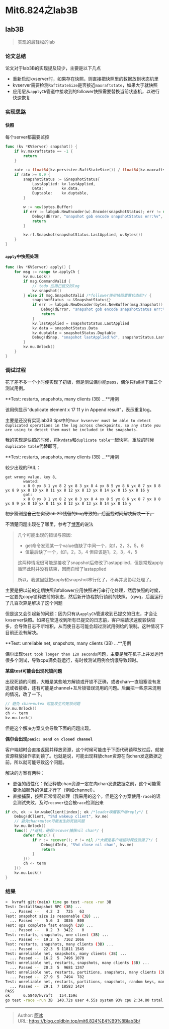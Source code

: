 # Mit6.824之lab3B


## lab3B

> 实现的最轻松的lab

### 论文总结

论文对于lab3B的实现提及较少，主要是以下几点

- 重新启动kvserver时，如果存在快照，则直接把快照里的数据放到状态机里
- kvserver需要检测`RaftStateSize`是否接近`maxraftstate`，如果大于就快照
- 应用层从`applyCh`管道中接收到的follower快照需要替换当前状态机，以进行快速恢复

### 实现思路

#### 快照

 每个server都需要监控

```go
func (kv *KVServer) snapshot() {
	if kv.maxraftstate == -1 {
		return
	}

	rate := float64(kv.persister.RaftStateSize()) / float64(kv.maxraftstate)
	if rate >= 0.9 {
		snapshotStatus := &SnapshotStatus{
			LastApplied: kv.lastApplied,
			Data:        kv.data,
			Duptable:    kv.duptable,
		}

        w := new(bytes.Buffer)
        if err := labgob.NewEncoder(w).Encode(snapshotStatus); err != nil {
            Debug(dError, "snapshot gob encode snapshotStatus err:%v", err)
            return
        }

        kv.rf.Snapshot(snapshotStatus.LastApplied, w.Bytes())
	}
}
```

#### `apply`中快照处理

```go
func (kv *KVServer) apply() {
	for msg := range kv.applyCh {
		kv.mu.Lock()
		if msg.CommandValid {
            // todo 应用已提交的log
            kv.snapshot()
		} else if msg.SnapshotValid /*follower使用快照重置状态机*/ {
			snapshotStatus := &SnapshotStatus{}
			if err := labgob.NewDecoder(bytes.NewBuffer(msg.Snapshot)).Decode(snapshotStatus); err != nil {
				Debug(dError, "snapshot gob encode snapshotStatus err:%v", err)
				return
			}
			kv.lastApplied = snapshotStatus.LastApplied
			kv.data = snapshotStatus.Data
			kv.duptable = snapshotStatus.Duptable
			Debug(dSnap, "snapshot lastApplied:%d", snapshotStatus.LastApplied)
		}
		kv.mu.Unlock()
	}
}
```

### 调试过程

花了差不多一个小时便实现了初版，但是测试偶尔能pass，偶尔只fail掉下面三个测试用例。

**Test: restarts, snapshots, many clients (3B) ...**用例

该用例显示“duplicate element x 17 11 y in Append result”，表示重复log。

主要是还没有实现lab3B tips中的`Your kvserver must be able to detect duplicated operations in the log across checkpoints, so any state you are using to detect them must be included in the snapshots.`

我的实现是快照的时候，将kv`data`和`duplicate table`一起快照，重放的时候`duplicate table`代替即可。

**Test: restarts, snapshots, many clients (3B) ...**用例

较少出现的FAIL：

```
get wrong value, key 8, 
        wanted:
        x 8 0 yx 8 1 yx 8 2 yx 8 3 yx 8 4 yx 8 5 yx 8 6 yx 8 7 yx 8 8 yx 8 9 yx 8 10 yx 8 11 yx 8 12 yx 8 13 yx 8 14 yx 8 15 yx 8 16 y
        got:
        x 8 0 yx 8 1 yx 8 2 yx 8 3 yx 8 4 yx 8 5 yx 8 6 yx 8 7 yx 8 8 yx 8 9 yx 8 10 yx 8 11 yx 8 12 yx 8 13 yx 8 14 yx 8 15 y
```

~~初步猜测是自己在实现lab 2D残留的bug导致的，后面找时间解决解决一下。~~

不清楚问题出现在了哪里，参考了[博客](https://blog.csdn.net/qq_41703198/article/details/127272977)的说法

> 几个可能出现的错误与原因: 
>
> - get命令发现某一个value值缺了中间一个，如1，2，3，5，6
> - 值最后缺了一个，如1，2，3，4 但应该是1，2，3，4，5
>
> 这两种情况很可能是接收了snapshot后修改了lastapplied，但是常规apply循环此时并没有结束，因而自增了lastapplied
>
> 所以，我这里就把apply和snapshot串行化了，不再并发协程处理了。

主要是把以前的定期快照和follower应用快照进行串行化处理，然后快照的时候，一定要先copy锁释放前的状态，然后新开协程执行锁前的快照。（qwq，后面运行了几百次算是解决了这个问题

但是这又会引起新的问题：因为只有从`applyCh`管道收到已提交的日志，才会让kvserver快照。如果在管道收到所有已提交的日志前，客户端请求速度较快较多，会导致日志不断堆积，从而使日志可能会超过测试用例给的限制。这种情况下目前还没有解决。

**Test: unreliable net, snapshots, many clients (3B) ...**用例

偶尔出现`test took longer than 120 seconds`问题，主要是我在机子上并发运行很多个测试，导致cpu满负载运行，有时候测试用例会饥饿导致超时。

**某些test可能会出现死锁问题**

出现死锁的问题，大概是某些地方解锁或开锁不正确，或者chan一直阻塞没有发送或者接收，还有可能是channel+互斥锁错误混用的问题。后面把一些原来混用的情况，改了一下。

```go
// 避免 chan+mutex 可能发生的死锁问题
kv.mu.Unlock()
ch <- term
kv.mu.Lock()
```

但是这个解决方案又会导致下面的问题出现。

**偶尔会出现`panic: send on closed channel`**

客户端超时会直接返回并释放资源，这个时候可能由于下面代码锁释放过后，就被资源释放操作拿到锁了。也就是说，可能出现释放chan资源在向chan发送数据之前，所以就可能导致这个问题。

解决的方案有两种：

- 更强的线性化：保证释放chan资源一定在向chan发送数据之前，这个可能需要添加额外的保证才行了（例如channel）。
- 直接捕获，按照正常情况处理（我采用的这个，但是这个方案使用`-race`的话会测试失败，及时`recover`也会被`race`检测出来

```go
if ch, ok := kv.wakeClient[index]; ok /*leader唤醒客户端reply*/ {
    Debug(dClient, "S%d wakeup client", kv.me)
    // 避免chan+mutex可能发生的死锁问题
    kv.mu.Unlock()
    func() /*退栈，确保recover捕获nil chan*/ {
        defer func() {
            if r := recover(); r != nil /*大概是客户端超时释放资源了*/ {
                Debug(dInfo, "S%d close nil chan", kv.me)
                return
            }
        }()
        ch <- term
    }()
    kv.mu.Lock()
}
```

### 结果

```bash
➜  kvraft git:(main) time go test -race -run 3B
Test: InstallSnapshot RPC (3B) ...
  ... Passed --   4.2  3   725   63
Test: snapshot size is reasonable (3B) ...
  ... Passed --   5.6  3  3036  800
Test: ops complete fast enough (3B) ...
  ... Passed --   8.2  3  3422    0
Test: restarts, snapshots, one client (3B) ...
  ... Passed --  19.2  5  7162 1066
Test: restarts, snapshots, many clients (3B) ...
  ... Passed --  22.3  5 11811 1545
Test: unreliable net, snapshots, many clients (3B) ...
  ... Passed --  16.2  5  7496 1070
Test: unreliable net, restarts, snapshots, many clients (3B) ...
  ... Passed --  20.3  5  9681 1247
Test: unreliable net, restarts, partitions, snapshots, many clients (3B) ...
  ... Passed --  27.9  5  7494  782
Test: unreliable net, restarts, partitions, snapshots, random keys, many clients (3B) ...
  ... Passed --  29.1  7 18583 1424
PASS
ok      6.5840/kvraft   154.159s
go test -race -run 3B  140.72s user 4.55s system 93% cpu 2:34.80 total
```


---

> Author: [阿冰](https://github.com/cold-bin)  
> URL: https://blog.coldbin.top/mit6.824%E4%B9%8Blab3b/  

